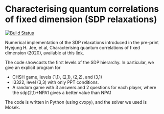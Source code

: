 # Characterising quantum correlations of fixed dimension (SDP relaxations)

[![Build Status](https://travis-ci.com/carlosparaciari/non_local_games.svg?token=qysu8rvspZL66s8hKeeJ&branch=master)](https://travis-ci.com/carlosparaciari/non_local_games)

Numerical implementation of the SDP relaxations introduced in the pre-print Hyejung H. Jee, et al, Characterising quantum correlations of fixed dimension (2020), available at this [link](https://arxiv.org/abs/2005.08883).

The code showcasts the first levels of the SDP hierarchy. In particular, we give an explicit program for

- CHSH game, levels (1,1), (2,1), (2,2), and (3,1)
- I3322, level (3,3) with only PPT conditions.
- A random game with 3 answers and 2 questions for each player, where the sdp(2,1)+NPA1 gives a better value than NPA1

The code is written in Python (using cvxpy), and the solver we used is Mosek.
